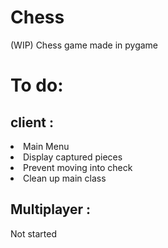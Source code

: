 # Chess

(WIP) Chess game made in pygame

# To do:

<h2>client :</h2>
  <li>Main Menu</li>
  <li>Display captured pieces</li>
  <li>Prevent moving into check</li>
  <li>Clean up main class</li>
  </ul>
<h2>Multiplayer : </h2>
Not started

